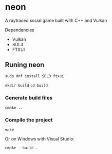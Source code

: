 # neon
A raytraced social game built with C++ and Vulkan

Dependencies
- Vulkan
- SDL3
- FTXUI


## Runing neon
``sudo dnf install SDL3 ftxui``

``mkdir build``
``cd build``

### Generate build files
``cmake ..``

### Compile the project
``make``

Or on Windows with Visual Studio: 

``cmake --build .``

